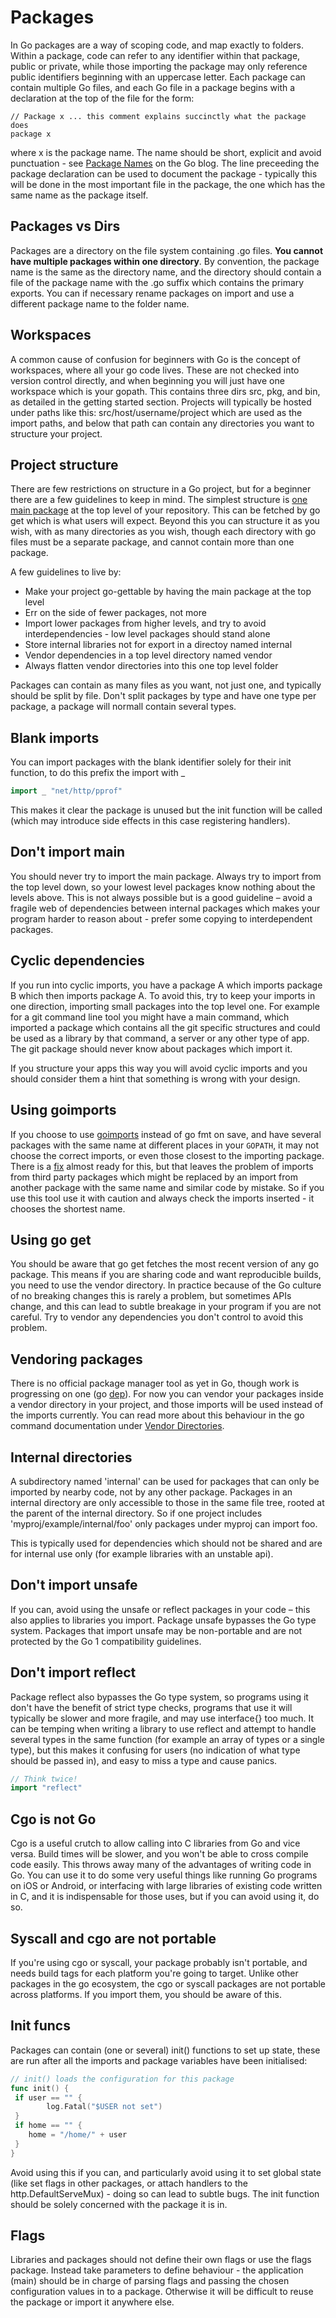 # Packages

In Go packages are a way of scoping code, and map exactly to folders. Within a package, code can refer to any identifier within that package, public or private, while those importing the package may only reference public identifiers beginning with an uppercase letter. Each package can contain multiple Go files, and each Go file in a package begins with a declaration at the top of the file for the form:

```
// Package x ... this comment explains succinctly what the package does
package x
```

where x is the package name. The name should be short, explicit and avoid punctuation - see [Package Names](https://blog.golang.org/package-names) on the Go blog. The line preceeding the package declaration can be used to document the package - typically this will be done in the most important file in the package, the one which has the same name as the package itself. 

## Packages vs Dirs

Packages are a directory on the file system containing .go files. **You cannot have multiple packages within one directory**. By convention, the package name is the same as the directory name, and the directory should contain a file of the package name with the .go suffix which contains the primary exports. You can if necessary rename packages on import and use a different package name to the folder name.

## Workspaces

A common cause of confusion for beginners with Go is the concept of workspaces, where all your go code lives. These are not checked into version control directly, and when beginning you will just have one workspace which is your gopath. This contains three dirs src, pkg, and bin, as detailed in the getting started section. Projects will typically be hosted under paths like this: src/host/username/project which are used as the import paths, and below that path can contain any directories you want to structure your project.

## Project structure

There are few restrictions on structure in a Go project, but for a beginner there are a few guidelines to keep in mind. The simplest structure is [one main package](https://golang.org/doc/code.html#Command) at the top level of your repository. This can be fetched by go get which is what users will expect. Beyond this you can structure it as you wish, with as many directories as you wish, though each directory with go files must be a separate package, and cannot contain more than one package.

A few guidelines to live by:

* Make your project go-gettable by having the main package at the top level
* Err on the side of fewer packages, not more
* Import lower packages from higher levels, and try to avoid interdependencies - low level packages should stand alone
* Store internal libraries not for export in a directoy named internal
* Vendor dependencies in a top level directory named vendor
* Always flatten vendor directories into this one top level folder

Packages can contain as many files as you want, not just one, and typically should be split by file. Don't split packages by type and have one type per package, a package will normall contain several types.

## Blank imports

You can import packages with the blank identifier solely for their init function, to do this prefix the import with \_

```go
import _ "net/http/pprof"
```

This makes it clear the package is unused but the init function will be called \(which may introduce side effects in this case registering handlers\).

## Don't import main

You should never try to import the main package. Always try to import from the top level down, so your lowest level packages know nothing about the levels above. This is not always possible but is a good guideline – avoid a fragile web of dependencies between internal packages which makes your program harder to reason about - prefer some copying to interdependent packages.

## Cyclic dependencies

If you run into cyclic imports, you have a package A which imports package B which then imports package A. To avoid this, try to keep your imports in one direction, importing small packages into the top level one. For example for a git command line tool you might have a main command, which imported a package which contains all the git specific structures and could be used as a library by that command, a server or any other type of app. The git package should never know about packages which import it.

If you structure your apps this way you will avoid cyclic imports and you should consider them a hint that something is wrong with your design.

## Using goimports

If you choose to use [goimports](https://godoc.org/golang.org/x/tools/cmd/goimports) instead of go fmt on save, and have several packages with the same name at different places in your `GOPATH`, it may not choose the correct imports, or even those closest to the importing package. There is a [fix](https://github.com/golang/go/issues/17557) almost ready for this, but that leaves the problem of imports from third party packages which might be replaced by an import from another package with the same name and similar code by mistake. So if you use this tool use it with caution and always check the imports inserted - it chooses the shortest name.

## Using go get

You should be aware that go get fetches the most recent version of any go package. This means if you are sharing code and want reproducible builds, you need to use the vendor directory. In practice because of the Go culture of no breaking changes this is rarely a problem, but sometimes APIs change, and this can lead to subtle breakage in your program if you are not careful. Try to vendor any dependencies you don't control to avoid this problem.

## Vendoring packages

There is no official package manager tool as yet in Go, though work is progressing on one \(go [dep](https://github.com/golang/dep)\). For now you can vendor your packages inside a vendor directory in your project, and those imports will be used instead of the imports currently. You can read more about this behaviour in the go command documentation under [Vendor Directories](https://golang.org/cmd/go/#hdr-Vendor_Directories).

## Internal directories

A subdirectory named 'internal' can be used for packages that can only be imported by nearby code, not by any other package. Packages in an internal directory are only accessible to those in the same file tree, rooted at the parent of the internal directory. So if one project includes 'myproj/example/internal/foo' only packages under myproj can import foo.

This is typically used for dependencies which should not be shared and are for internal use only \(for example libraries with an unstable api\).

## Don't import unsafe

If you can, avoid using the unsafe or reflect packages in your code – this also applies to libraries you import. Package unsafe bypasses the Go type system. Packages that import unsafe may be non-portable and are not protected by the Go 1 compatibility guidelines.

## Don't import reflect

Package reflect also bypasses the Go type system, so programs using it don't have the benefit of strict type checks, programs that use it will typically be slower and more fragile, and may use interface{} too much. It can be temping when writing a library to use reflect and attempt to handle several types in the same function \(for example an array of types or a single type\), but this makes it confusing for users \(no indication of what type should be passed in\), and easy to miss a type and cause panics.

```go
// Think twice!
import "reflect"
```

## Cgo is not Go

Cgo is a useful crutch to allow calling into C libraries from Go and vice versa. Build times will be slower, and you won't be able to cross compile code easily. This throws away many of the advantages of writing code in Go. You can use it to do some very useful things like running Go programs on iOS or Android, or interfacing with large libraries of existing code written in C, and it is indispensable for those uses, but if you can avoid using it, do so.

## Syscall and cgo are not portable

If you're using cgo or syscall, your package probably isn't portable, and needs build tags for each platform you're going to target. Unlike other packages in the go ecosystem, the cgo or syscall packages are not portable across platforms. If you import them, you should be aware of this.

## Init funcs

Packages can contain \(one or several\) init\(\) functions to set up state, these are run after all the imports and package variables have been initialised:

```go
// init() loads the configuration for this package
func init() {
 if user == "" {
        log.Fatal("$USER not set")
 }
 if home == "" {
    home = "/home/" + user
 }
}
```

Avoid using this if you can, and particularly avoid using it to set global state \(like set flags in other packages, or attach handlers to the http.DefaultServeMux\) - doing so can lead to subtle bugs. The init function should be solely concerned with the package it is in.

## Flags

Libraries and packages should not define their own flags or use the flags package. Instead take parameters to define behaviour - the application \(main\) should be in charge of parsing flags and passing the chosen configuration values in to a package. Otherwise it will be difficult to reuse the package or import it anywhere else.


